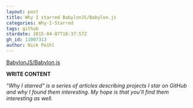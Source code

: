 ```yaml
---
layout: post
title: Why I starred BabylonJS/Babylon.js
categories: Why-I-Starred
tags: github
stardate: 2015-04-07T18:37:57Z
gh_id: 11007313
author: Nick Peihl
---
```


[BabylonJS/Babylon.js](star.repo.html_url)

**WRITE CONTENT**

*"Why I starred" is a series of articles describing projects I star on GitHub and why I found them interesting. My hope is that you'll find them interesting as well.*

